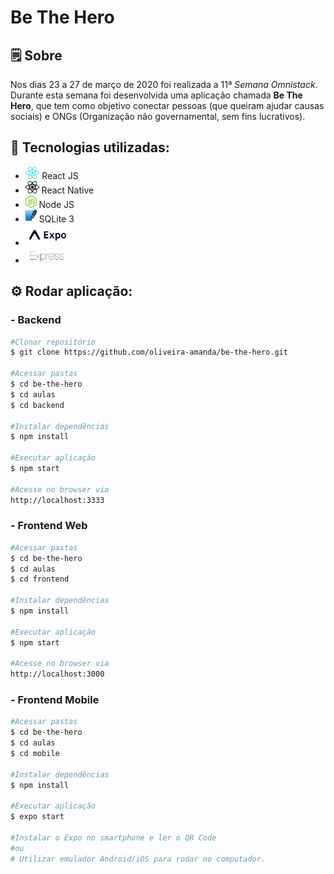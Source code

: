 # Be The Hero 

## 🗒  Sobre

Nos dias 23 a 27 de março de 2020 foi realizada a 11ª *Semana Omnistack*. Durante esta semana foi desenvolvida uma aplicação chamada **Be The Hero**, que tem como objetivo conectar pessoas (que queiram ajudar causas sociais) e ONGs (Organização não governamental, sem fins lucrativos). 

## 🔧 Tecnologias utilizadas:

 - <img src="aulas/mobile/assets/react.png" height="20"> React JS 
 - <img src="aulas/mobile/assets/react-native.png" height="20"> React Native 
 - <img src="aulas/mobile/assets/node.png" height="20"> Node JS
 - <img src="aulas/mobile/assets/sqlite.png" height="20"> SQLite 3
 - <img src="aulas/mobile/assets/expo.png" height="35"> 
 - <img src="aulas/mobile/assets/express.png" height="25"> 
 
 ## ⚙️ Rodar aplicação:
 
 ### - Backend

```sh
#Clonar repositório
$ git clone https://github.com/oliveira-amanda/be-the-hero.git

#Acessar pastas
$ cd be-the-hero
$ cd aulas
$ cd backend

#Instalar dependências
$ npm install

#Executar aplicação
$ npm start

#Acesse no browser via
http://localhost:3333 
```

 ### - Frontend Web

```sh
#Acessar pastas
$ cd be-the-hero
$ cd aulas
$ cd frontend

#Instalar dependências
$ npm install

#Executar aplicação
$ npm start

#Acesse no browser via
http://localhost:3000
```

 ### - Frontend Mobile

```sh
#Acessar pastas
$ cd be-the-hero
$ cd aulas
$ cd mobile

#Instalar dependências
$ npm install

#Executar aplicação
$ expo start

#Instalar o Expo no smartphone e ler o QR Code 
#ou
# Utilizar emulador Android/iOS para rodar no computador.
```
